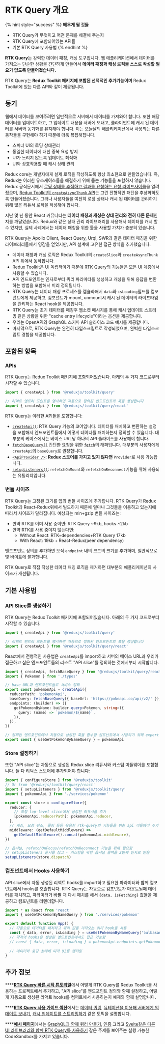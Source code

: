 # RTK Query 개요

{% hint style="success" %}
**배우게 될 것들**

* RTK Query가 무엇이고 어떤 문제를 해결해 주는지
* RTK Query에 포함되어있는 API들
* 기본 RTK Query 사용법
{% endhint %}



**RTK Query**는 강력한 데이터 패칭, 캐싱 도구입니다. 웹 애플리케이션에서 데이터를 가져오는 단순한 상황을 간단하게 만들어서 **데이터 패칭과 캐싱 로직을 스스로 작성할 필요가 없도록 만들어졌습니다.**

RTK Query는 **Redux Toolkit 패키지에 포함된 선택적인 추가기능이며** Redux Toolkit에 있는 다른 API와 같이 제공됩니다.

## 동기 <a id="motivation"></a>

웹에서 데이터를 보여주려면 일반적으로 서버에서 데이터를 가져와야 합니다. 또한 해당 데이터를 업데이트하고, 그 업데이트 내용을 서버에 보내고, 클라이언트에 캐시 된 데이터를 서버와 동기화를 유지해야 합니다. 이는 오늘날의 애플리케이션에서 사용되는 다른 동작들을 구현해야 하기 때문에 더욱 복잡해집니다.

* 스피너 UI의 로딩 상태관리
* 동일한 데이터에 대한 중복 요청 방지
* UI가 느리지 않도록 업데이트 최적화
* UI와 상호작용할 때 캐시 상태 관리

Redux core는 개발자에게 실제 로직을 작성하도록 항상 최소한으로 만들었습니다. 즉, Redux는 이러한 유스케이스들을 해결하기 위해 돕는 기능들을 포함하지 않습니다. Redux 공식문서에서 [로딩 상태를 추적하고 결과를 요청하는 요청 라이프사이클](https://redux.js.org/tutorials/fundamentals/part-7-standard-patterns#async-request-status)을 알려줬으며, [Redux Toolkit의 `createAsyncThunk` API](https://redux-toolkit.js.org/api/createAsyncThunk)는 그런 전형적인 패턴을 추상화하도록 만들어졌습니다. 그러나 사용자들을 여전히 로딩 상태나 캐시 된 데이터를 관리하기 위해 많은 리듀서 로직을 작성해야 합니다. 

지난 몇 년 동안 React 커뮤니티는 **데이터 패칭과 캐싱은 상태 관리와 전혀 다른 문제**인지를 깨달았습니다. Redux와 같은 상태 관리 라이브러리를 사용해서 데이터를 캐시 할 수 있지만, 실제 사례에서는 데이터 패칭을 위한 툴을 사용할 가치가 충분히 있습니다.

RTK Query는 Apollo Client, React Query, Urql, SWR과 같은 데이터 패칭을 위한 라이브러리들에서 영감을 얻었지만, API 설계에 고유한 접근 방식을 추가했습니다.

* 데이터 패칭과 캐싱 로직은 Redux Toolkit의 `createSlice`와 `createAsyncThunk` API 위에서 동작합니다.
* Redux Toolkit은 UI 독립적이기 때문에 RTK Query의 기능들은 모든 UI 계층에서 사용할 수 있습니다.
* API 엔드포인트는 인자로부터 쿼리 파리미터를 생성하고 캐싱을 위해 응답을 변환하는 방법을 포함해서 미리 정의됩니다.
* RTK Query는 데이터 패칭 프로세스를 캡슐화해서 `data`와 `isLoading`필드를 컴포넌트에게 제공하고, 컴포넌트가 mount, unmount시 캐시 된 데이터의 라이프타임을 관리하는 React hook을 제공합니다.
* RTK Query는 초기 데이터를 패칭후 웹소켓 메시지를 통해 캐시 업데이트 스트리밍 같은 상황을 위한 "cache entry lifecycle"이라는 옵션을 제공합니다.
* 우리는 OpenAPI와 GraphQL 스키마 API 슬라이스 코드 예시를 제공합니다.
* 마지막으로, RTK Query는 완전히 타입스크립트로 작성되었으며, 완벽한 타입스크립트 경험을 제공합니다. 

## 포함된 항목  <a id="whats-included"></a>

### APIs

RTK Query는 Redux Toolkit 패키지에 포함되어있습니다. 아래의 두 가지 코드로부터 시작할 수 있습니다.

```typescript
import { createApi } from '@reduxjs/toolkit/query'

// 리액트 엔트리 포인트를 명시하면 자동으로 정의된 엔드포인트의 훅을 생성합니다
import { createApi } from '@reduxjs/toolkit/query/react'
```

RTK Query는 이러한 API들을 포함합니다:

* [`createApi()`](https://redux-toolkit.js.org/rtk-query/api/createApi): RTK Query 기능의 코어입니다. 데이터를 패치하고 변환하는 설정을 포함해서 엔드포인트들에서 어떻게 데이터를 패치하는지 정의할 수 있습니다. 대부분의 케이스에서는 베이스 URL당 하나의 API 슬라이스를 사용해야 합니다.
* [`fetchBaseQuery()`](https://redux-toolkit.js.org/rtk-query/api/fetchBaseQuery) 간단한 요청을 위한 [`fetch`](https://developer.mozilla.org/en-US/docs/Web/API/Fetch_API)의 래퍼입니다. 대부분의 사용자에게 `createApi`의 `baseQuery`로 권장합니다.
* [`<ApiProvider />`](https://redux-toolkit.js.org/rtk-query/api/ApiProvider): **Redux 스토어를 가지고 있지 않다면** `Provider`로 사용 가능합니다.
* [`setupListeners()`](https://redux-toolkit.js.org/rtk-query/api/setupListeners): `refetchOnMount`와 `refetchOnReconnect`기능을 위해 사용되는 유틸리티입니다.

### 번들 사이즈 <a id="bundle-size"></a>

RTK Query는 고정된 크기를 앱의 번들 사이즈에 추가합니다. RTK Query가 Redux Toolkit과 React-Redux위에서 빌드하기 때문에 얼마나 그것들을 이용하고 있는지에 따라서 사이즈가 달라집니다. 예상되는 min+gzip 번들 사이즈는:

* 만약 RTK를 이미 사용 중이면: RTK Query ~9kb, hooks ~2kb
* 만약 RTK를 사용 중이지 않는다면:
  * Without React: RTK+dependencies+RTK Query 17kb
  * With React: 19kb + React-Redux\(peer dependency\)

엔드포인트 정의를 추가하면 오직 `endpoint` 내의 코드의 크기를 추가하며, 일반적으로 몇 바이트에 불과합니다.

RTK Query로 직접 작성한 데이터 패칭 로직을 제거하면 대부분의 애플리케이션의 사이즈가 개선됩니다.

## 기본 사용법 <a id="basic-usage"></a>

### API Slice를 생성하기 <a id="create-an-api-slice"></a>

RTK Query는 Redux Toolkit 패키지에 포함되어있습니다. 아래의 두 가지 코드로부터 시작할 수 있습니다.

```typescript
import { createApi } from '@reduxjs/toolkit/query'

// 리액트 엔트리 포인트를 명시하면 자동으로 정의된 엔드포인트의 훅을 생성합니다
import { createApi } from '@reduxjs/toolkit/query/react'
```

React에서 전형적인 사용법은 `createApi`를 import하고 서버의 베이스 URL과 우리가 접근하고 싶은 엔드포인트들의 리스트 "API slice"를 정의하는 것에서부터 시작합니다.

```typescript
import { createApi, fetchBaseQuery } from '@reduxjs/toolkit/query/react'
import { Pokemon } from './types'

// base URL과 엔드포인트들로 서비스 정의
export const pokemonApi = createApi({
  reducerPath: 'pokemonApi',
  baseQuery: fetchBaseQuery({ baseUrl: 'https://pokeapi.co/api/v2/' }),
  endpoints: (builder) => ({
    getPokemonByName: builder.query<Pokemon, string>({
      query: (name) => `pokemon/${name}`,
    }),
  }),
})

// 정의된 엔드포인트에서 자동으로 생성된 훅을 함수형 컴포넌트에서 사용하기 위해 export
export const { useGetPokemonByNameQuery } = pokemonApi
```

### Store 설정하기 <a id="configure-the-store"></a>

또한 "API slice"는 자동으로 생성된 Redux slice 리듀서와 커스텀 미들웨어를 포함합니다. 둘 다 리덕스 스토어에 추가되어야 합니다:

```typescript
import { configureStore } from '@reduxjs/toolkit'
// Or from '@reduxjs/toolkit/query/react'
import { setupListeners } from '@reduxjs/toolkit/query'
import { pokemonApi } from './services/pokemon'

export const store = configureStore({
  reducer: {
    // 특정 top-level slice에서 생성된 리듀서를 추가
    [pokemonApi.reducerPath]: pokemonApi.reducer,
  },
  // 캐싱, 요청 취소, 폴링 등등 유용한 rtk-query의 기능들을 위한 api 미들웨어 추가
  middleware: (getDefaultMiddleware) =>
    getDefaultMiddleware().concat(pokemonApi.middleware),
})

// 옵셔널, refetchOnFocus/refetchOnReconnect 기능을 위해 필요함
// setupListeners 문서를 참고 - 커스텀을 위한 옵셔널 콜백을 2번째 인자로 받음
setupListeners(store.dispatch)
```

### 컴포넌트에서 Hooks 사용하기 <a id="use-hooks-in-components"></a>

API slice에서 자동 생성된 리액트 hooks를 import하고 필요한 파라미터와 함께 컴포넌트에서 hooks를 호출합니다. RTK Query는 자동으로 컴포넌트가 마운트될때 데이터를 패치하고, 파라미터가 바뀔 때 다시 패치를 해서 `{data, isFetching}` 값들을 제공하고 컴포넌트를 리렌더합니다.

```typescript
import * as React from 'react'
import { useGetPokemonByNameQuery } from './services/pokemon'

export default function App() {
  // 자동으로 데이터를 패치하고 쿼리 값을 가져오는 쿼리 hook을 사용
  const { data, error, isLoading } = useGetPokemonByNameQuery('bulbasaur')
  // 각각의 hooks은 생성된 엔드포인트에서도 접근 가능함
  // const { data, error, isLoading } = pokemonApi.endpoints.getPokemonByName.useQuery('bulbasaur')
  
  // 데이터와 로딩 상태에 따라 UI를 렌더링
}
```

## 추가 정보 <a id="further-information"></a>

\*\*\*\*[**RTK Query 빠른 시작 튜토리얼**](https://redux-toolkit.js.org/tutorials/rtk-query/)에서 어떻게 RTK Query를 Redux Toolkit을 사용하는 프로젝트에서 추가하고, "API slice"를 엔드포인트 정의와 함깨 설정하고, 어떻게 자동으로 생성된 리액트 hooks를 컴퍼트에서 사용하는지 예제와 함께 설명합니다.

\*\*\*\*[**RTK Query 사용 가이드 섹션**](https://redux-toolkit.js.org/rtk-query/usage/queries)에서는 [데이터 쿼링](https://redux-toolkit.js.org/rtk-query/usage/queries), [뮤테이션을 이용해 서버에게 업데이트 보내기](https://redux-toolkit.js.org/rtk-query/usage/mutations), [캐시 업데이트를 스트리밍하기](https://redux-toolkit.js.org/rtk-query/usage/streaming-updates) 같은 토픽을 설명합니다. 

\*\*\*\*[**예시 페이지**](https://redux-toolkit.js.org/rtk-query/usage/examples)에서는 [GraphQL과 함께 쿼리 만들기](https://redux-toolkit.js.org/rtk-query/usage/examples#react-with-graphql), [인증](https://redux-toolkit.js.org/rtk-query/usage/examples#authentication) 그리고 [Svelte같은 다른 UI 라이브러리와 함께 RTK Query를 사용하기](https://redux-toolkit.js.org/rtk-query/usage/examples#svelte) 같은 주제를 보여주는 실행 가능한 CodeSandbox를 가지고 있습니다.

